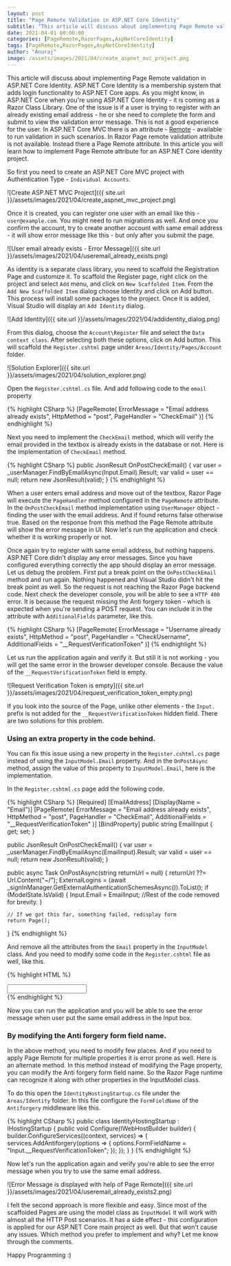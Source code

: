 ```yaml
---
layout: post
title: "Page Remote Validation in ASP.NET Core Identity"
subtitle: "This article will discuss about implementing Page Remote validation in ASP.NET Core Identity. ASP.NET Core Identity is a membership system that adds login functionality to ASP.NET Core apps."
date: 2021-04-01 00:00:00
categories: [PageRemote,RazorPages,AspNetCoreIdentity]
tags: [PageRemote,RazorPages,AspNetCoreIdentity]
author: "Anuraj"
image: /assets/images/2021/04/create_aspnet_mvc_project.png
---
```

This article will discuss about implementing Page Remote validation in ASP.NET Core Identity. ASP.NET Core Identity is a membership system that adds login functionality to ASP.NET Core apps. As you might know, in ASP.NET Core when you're using ASP.NET Core Identity - it is coming as a Razor Class Library. One of the issue is if a user is trying to register with an already existing email address - he or she need to complete the form and submit to view the validation error message. This is not a good experience for the user. In ASP.NET Core MVC there is an attribute - [Remote](https://dotnetthoughts.net/using-remote-validation-with-aspnet-core/) - available to run validation in such scenarios. In Razor Page remote validation attribute is not available. Instead there a Page Remote attribute. In this article you will learn how to implement Page Remote attribute for an ASP.NET Core identity project.

So first you need to create an ASP.NET Core MVC project with Authentication Type - `Individual Accounts`. 

![Create ASP.NET MVC Project]({{ site.url }}/assets/images/2021/04/create_aspnet_mvc_project.png)

Once it is created, you can register one user with an email like this - `user@example.com`. You might need to run migrations as well. And once you confirm the account, try to create another account with same email address - it will show error message like this - but only after you submit the page. 

![User email already exists - Error Message]({{ site.url }}/assets/images/2021/04/useremail_already_exists.png)

As identity is a separate class library, you need to scaffold the Registration Page and customize it. To scaffold the Register page, right click on the project and select `Add` menu, and click on `New Scaffolded Item`. From the `Add New Scaffolded Item` dialog choose Identity and click on Add button. This process will install some packages to the project. Once it is added, Visual Studio will display an `Add Identity` dialog.

![Add Identity]({{ site.url }}/assets/images/2021/04/addidentity_dialog.png)

From this dialog, choose the `Account\Register` file and select the `Data context class`. After selecting both these options, click on Add button. This will scaffold the `Register.cshtml` page under `Areas/Identity/Pages/Account` folder.

![Solution Explorer]({{ site.url }}/assets/images/2021/04/solution_explorer.png)

Open the `Register.cshtml.cs` file. And add following code to the `email` property

{% highlight CSharp %}
[PageRemote(
    ErrorMessage = "Email address already exists",
    HttpMethod = "post",
    PageHandler = "CheckEmail"
)]
{% endhighlight %}

Next you need to implement the `CheckEmail` method, which will verify the email provided in the textbox is already exists in the database or not. Here is the implementation of `CheckEmail` method.

{% highlight CSharp %}
public JsonResult OnPostCheckEmail()
{
    var user = _userManager.FindByEmailAsync(Input.Email).Result;
    var valid = user == null;
    return new JsonResult(valid);
}
{% endhighlight %}

When a user enters email address and move out of the textbox, Razor Page will execute the `PageHandler` method configured in the `PageRemote` attribute. In the `OnPostCheckEmail` method implementation using `UserManager` object - finding the user with the email address. And if found returns false otherwise true. Based on the response from this method the Page Remote attribute will show the error message in UI. Now let's run the application and check whether it is working properly or not.

Once again try to register with same email address, but nothing happens. ASP.NET Core didn't display any error messages. Since you have configured everything correctly the app should display an error message. Let us debug the problem. First put a break point on the `OnPostCheckEmail` method and run again. Nothing happened and Visual Studio didn't hit the break point as well. So the request is not reaching the Razor Page backend code. Next check the developer console, you will be able to see a `HTTP 400` error. It is because the request missing the Anti forgery token - which is expected when you're sending a POST request. You can include it in the attribute with `AdditionalFields` parameter, like this.

{% highlight CSharp %}
[PageRemote(
    ErrorMessage = "Username already exists",
    HttpMethod = "post",
    PageHandler = "CheckUsername",
    AdditionalFields = "__RequestVerificationToken"
)]
{% endhighlight %}

Let us run the application again and verify it. But still it is not working - you will get the same error in the browser developer console. Because the value of the `__RequestVerificationToken` field is empty.

![Request Verification Token is empty]({{ site.url }}/assets/images/2021/04/request_verification_token_empty.png)

If you look into the source of the Page, unlike other elements - the `Input.` prefix is not added for the `__RequestVerificationToken` hidden field. There are two solutions for this problem.

### Using an extra property in the code behind.

You can fix this issue using a new property in the `Register.cshtml.cs` page instead of using the `InputModel.Email` property. And in the `OnPostAsync` method, assign the value of this property to `InputModel.Email`, here is the implementation.

In the `Register.cshtml.cs` page add the following code.

{% highlight CSharp %}
[Required]
[EmailAddress]
[Display(Name = "Email")]
[PageRemote(
    ErrorMessage = "Email address already exists",
    HttpMethod = "post",
    PageHandler = "CheckEmail",
    AdditionalFields = "__RequestVerificationToken"
)]
[BindProperty]
public string EmailInput { get; set; }

public JsonResult OnPostCheckEmail()
{
    var user = _userManager.FindByEmailAsync(EmailInput).Result;
    var valid = user == null;
    return new JsonResult(valid);
}

public async Task<IActionResult> OnPostAsync(string returnUrl = null)
{
    returnUrl ??= Url.Content("~/");
    ExternalLogins = (await _signInManager.GetExternalAuthenticationSchemesAsync()).ToList();
    if (ModelState.IsValid)
    {
        Input.Email = EmailInput;
        //Rest of the code removed for brevity.
    }

    // If we got this far, something failed, redisplay form
    return Page();
}
{% endhighlight %}

And remove all the attributes from the `Email` property in the `InputModel` class. And you need to modify some code in the `Register.cshtml` file as well, like this.

{% highlight HTML %}
<div class="form-group">
    <label asp-for="EmailInput"></label>
    <input asp-for="EmailInput" class="form-control" />
    <span asp-validation-for="EmailInput" class="text-danger"></span>
</div>
{% endhighlight %}

Now you can run the application and you will be able to see the error message when user put the same email address in the Input box.

### By modifying the Anti forgery form field name.
In the above method, you need to modify few places. And if you need to apply Page Remote for multiple properties it is error prone as well. Here is an alternate method. In this method instead of modifying the Page property, you can modify the Anti forgery form field name. So the Razor Page runtime can recognize it along with other properties in the InputModel class.

To do this open the `IdentityHostingStartup.cs` file under the `Areas/Identity` folder. In this file configure the `FormFieldName` of the `Antiforgery` middleware like this.

{% highlight CSharp %}
public class IdentityHostingStartup : IHostingStartup
{
    public void Configure(IWebHostBuilder builder)
    {
        builder.ConfigureServices((context, services) =>
        {
            services.AddAntiforgery(options =>
            {
                options.FormFieldName = "Input.__RequestVerificationToken";
            });
        });
    }
}
{% endhighlight %}

Now let's run the application again and verify you're able to see the error message when you try to use the same email address.

![Error Message is displayed with help of Page Remote]({{ site.url }}/assets/images/2021/04/useremail_already_exists2.png)

I felt the second approach is more flexible and easy. Since most of the scaffolded Pages are using the model class as `InputModel` it will work with almost all the HTTP Post scenarios. It has a side effect - this configuration is applied for our ASP.NET Core main project as well. But that won't cause any issues. Which method you prefer to implement and why? Let me know through the comments.

Happy Programming :)